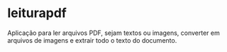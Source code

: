 # leiturapdf

Aplicação para ler arquivos PDF, sejam textos ou imagens, converter em arquivos de imagens e extrair todo o texto do documento.
